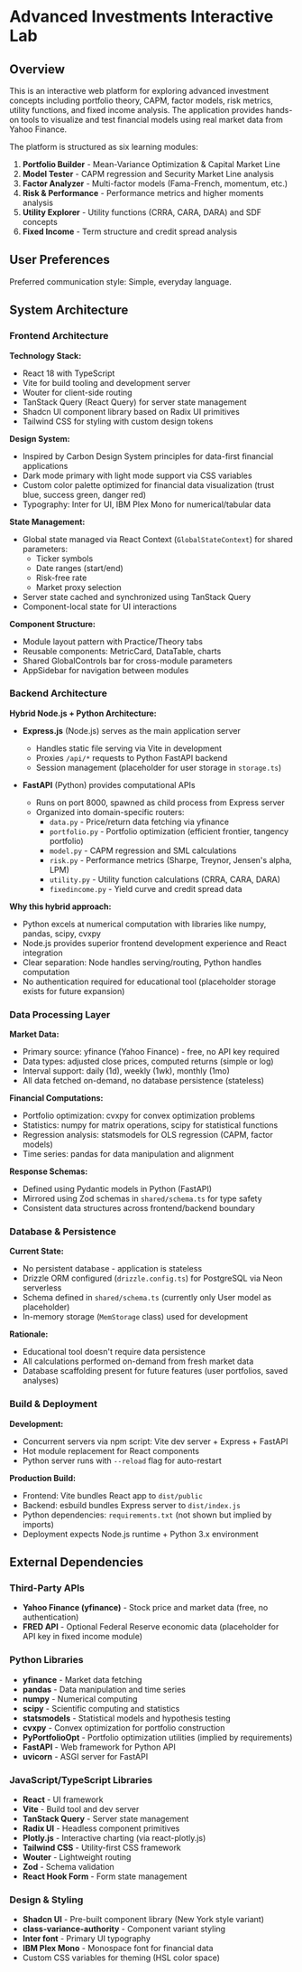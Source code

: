 # Advanced Investments Interactive Lab

## Overview

This is an interactive web platform for exploring advanced investment concepts including portfolio theory, CAPM, factor models, risk metrics, utility functions, and fixed income analysis. The application provides hands-on tools to visualize and test financial models using real market data from Yahoo Finance.

The platform is structured as six learning modules:
1. **Portfolio Builder** - Mean-Variance Optimization & Capital Market Line
2. **Model Tester** - CAPM regression and Security Market Line analysis
3. **Factor Analyzer** - Multi-factor models (Fama-French, momentum, etc.)
4. **Risk & Performance** - Performance metrics and higher moments analysis
5. **Utility Explorer** - Utility functions (CRRA, CARA, DARA) and SDF concepts
6. **Fixed Income** - Term structure and credit spread analysis

## User Preferences

Preferred communication style: Simple, everyday language.

## System Architecture

### Frontend Architecture

**Technology Stack:**
- React 18 with TypeScript
- Vite for build tooling and development server
- Wouter for client-side routing
- TanStack Query (React Query) for server state management
- Shadcn UI component library based on Radix UI primitives
- Tailwind CSS for styling with custom design tokens

**Design System:**
- Inspired by Carbon Design System principles for data-first financial applications
- Dark mode primary with light mode support via CSS variables
- Custom color palette optimized for financial data visualization (trust blue, success green, danger red)
- Typography: Inter for UI, IBM Plex Mono for numerical/tabular data

**State Management:**
- Global state managed via React Context (`GlobalStateContext`) for shared parameters:
  - Ticker symbols
  - Date ranges (start/end)
  - Risk-free rate
  - Market proxy selection
- Server state cached and synchronized using TanStack Query
- Component-local state for UI interactions

**Component Structure:**
- Module layout pattern with Practice/Theory tabs
- Reusable components: MetricCard, DataTable, charts
- Shared GlobalControls bar for cross-module parameters
- AppSidebar for navigation between modules

### Backend Architecture

**Hybrid Node.js + Python Architecture:**
- **Express.js** (Node.js) serves as the main application server
  - Handles static file serving via Vite in development
  - Proxies `/api/*` requests to Python FastAPI backend
  - Session management (placeholder for user storage in `storage.ts`)

- **FastAPI** (Python) provides computational APIs
  - Runs on port 8000, spawned as child process from Express server
  - Organized into domain-specific routers:
    - `data.py` - Price/return data fetching via yfinance
    - `portfolio.py` - Portfolio optimization (efficient frontier, tangency portfolio)
    - `model.py` - CAPM regression and SML calculations
    - `risk.py` - Performance metrics (Sharpe, Treynor, Jensen's alpha, LPM)
    - `utility.py` - Utility function calculations (CRRA, CARA, DARA)
    - `fixedincome.py` - Yield curve and credit spread data

**Why this hybrid approach:**
- Python excels at numerical computation with libraries like numpy, pandas, scipy, cvxpy
- Node.js provides superior frontend development experience and React integration
- Clear separation: Node handles serving/routing, Python handles computation
- No authentication required for educational tool (placeholder storage exists for future expansion)

### Data Processing Layer

**Market Data:**
- Primary source: yfinance (Yahoo Finance) - free, no API key required
- Data types: adjusted close prices, computed returns (simple or log)
- Interval support: daily (1d), weekly (1wk), monthly (1mo)
- All data fetched on-demand, no database persistence (stateless)

**Financial Computations:**
- Portfolio optimization: cvxpy for convex optimization problems
- Statistics: numpy for matrix operations, scipy for statistical functions
- Regression analysis: statsmodels for OLS regression (CAPM, factor models)
- Time series: pandas for data manipulation and alignment

**Response Schemas:**
- Defined using Pydantic models in Python (FastAPI)
- Mirrored using Zod schemas in `shared/schema.ts` for type safety
- Consistent data structures across frontend/backend boundary

### Database & Persistence

**Current State:**
- No persistent database - application is stateless
- Drizzle ORM configured (`drizzle.config.ts`) for PostgreSQL via Neon serverless
- Schema defined in `shared/schema.ts` (currently only User model as placeholder)
- In-memory storage (`MemStorage` class) used for development

**Rationale:**
- Educational tool doesn't require data persistence
- All calculations performed on-demand from fresh market data
- Database scaffolding present for future features (user portfolios, saved analyses)

### Build & Deployment

**Development:**
- Concurrent servers via npm script: Vite dev server + Express + FastAPI
- Hot module replacement for React components
- Python server runs with `--reload` flag for auto-restart

**Production Build:**
- Frontend: Vite bundles React app to `dist/public`
- Backend: esbuild bundles Express server to `dist/index.js`
- Python dependencies: `requirements.txt` (not shown but implied by imports)
- Deployment expects Node.js runtime + Python 3.x environment

## External Dependencies

### Third-Party APIs
- **Yahoo Finance (yfinance)** - Stock price and market data (free, no authentication)
- **FRED API** - Optional Federal Reserve economic data (placeholder for API key in fixed income module)

### Python Libraries
- **yfinance** - Market data fetching
- **pandas** - Data manipulation and time series
- **numpy** - Numerical computing
- **scipy** - Scientific computing and statistics
- **statsmodels** - Statistical models and hypothesis testing
- **cvxpy** - Convex optimization for portfolio construction
- **PyPortfolioOpt** - Portfolio optimization utilities (implied by requirements)
- **FastAPI** - Web framework for Python API
- **uvicorn** - ASGI server for FastAPI

### JavaScript/TypeScript Libraries
- **React** - UI framework
- **Vite** - Build tool and dev server
- **TanStack Query** - Server state management
- **Radix UI** - Headless component primitives
- **Plotly.js** - Interactive charting (via react-plotly.js)
- **Tailwind CSS** - Utility-first CSS framework
- **Wouter** - Lightweight routing
- **Zod** - Schema validation
- **React Hook Form** - Form state management

### Design & Styling
- **Shadcn UI** - Pre-built component library (New York style variant)
- **class-variance-authority** - Component variant styling
- **Inter font** - Primary UI typography
- **IBM Plex Mono** - Monospace font for financial data
- Custom CSS variables for theming (HSL color space)